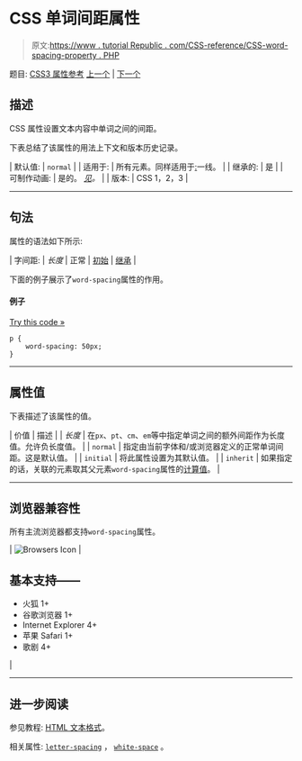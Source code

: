 # CSS 单词间距属性

> 原文:[https://www . tutorial Republic . com/CSS-reference/CSS-word-spacing-property . PHP](https://www.tutorialrepublic.com/css-reference/css-word-spacing-property.php)

题目: [CSS3 属性参考](css3-properties.php) [上一个](css3-word-break-property.php) | [下一个](css3-word-wrap-property.php)

## 描述

CSS 属性设置文本内容中单词之间的间距。

下表总结了该属性的用法上下文和版本历史记录。

| 默认值: | `normal` |
| 适用于: | 所有元素。同样适用于[:](../css-tutorial/css-pseudo-elements.php#first-line)一线。 |
| 继承的: | 是 |
| 可制作动画: | 是的。 [*见*](css-animatable-properties.php)*。* |
| 版本: | CSS 1，2，3 |

* * *

## 句法

属性的语法如下所示:

| 字间距: | *长度* &#124; 正常 &#124; [初始](../definitions.php#initial) &#124; [继承](../definitions.php#inherit) |

下面的例子展示了`word-spacing`属性的作用。

#### 例子

[Try this code »](../codelab.php?topic=css&file=word-spacing-property "Try this code using online Editor")

```
p {
    word-spacing: 50px;
}
```

* * *

## 属性值

下表描述了该属性的值。

| 价值 | 描述 |
| *长度* | 在`px`、`pt`、`cm`、`em`等中指定单词之间的额外间距作为长度值。允许负长度值。 |
| `normal` | 指定由当前字体和/或浏览器定义的正常单词间距。这是默认值。 |
| `initial` | 将此属性设置为其默认值。 |
| `inherit` | 如果指定的话，关联的元素取其父元素`word-spacing`属性的[计算值](../definitions.php#computed-value)。 |

* * *

## 浏览器兼容性

所有主流浏览器都支持`word-spacing`属性。

| ![Browsers Icon](../Images/e9331123c77668c1832e541c2fca1002.png) | 

## 基本支持——

*   火狐 1+
*   谷歌浏览器 1+
*   Internet Explorer 4+
*   苹果 Safari 1+
*   歌剧 4+

 |

* * *

## 进一步阅读

参见教程: [HTML 文本格式](../html-tutorial/html-text-formatting.php)。

相关属性: [`letter-spacing`](css-letter-spacing-property.php) ， [`white-space`](css-white-space-property.php) 。